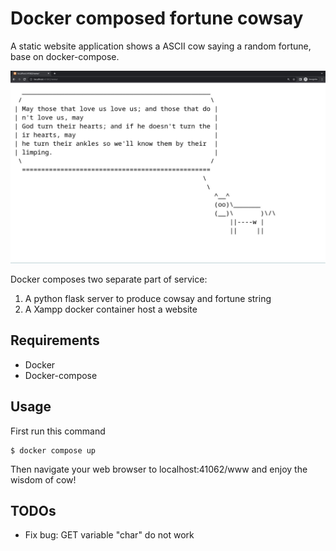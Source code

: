 # Docker composed fortune cowsay

A static website application shows a ASCII cow saying a random fortune, base on docker-compose.

![thumbnail](thumbnail.jpg)

Docker composes two separate part of service:

1. A python flask server to produce cowsay and fortune string
2. A Xampp docker container host a website

## Requirements

- Docker
- Docker-compose

## Usage

First run this command

```console
$ docker compose up
```

Then navigate your web browser to localhost:41062/www and enjoy the wisdom of cow!

## TODOs

- Fix bug: GET variable "char" do not work

